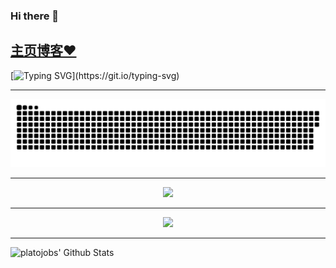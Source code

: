 ### Hi there 👋

[主页博客❤️](https://github.com/platojobs/agenda)
---

[![Typing SVG](https://readme-typing-svg.herokuapp.com?font=Dancing+Script&size=35&color=050001&lines=Actions+speak+louder+than+words.)](https://git.io/typing-svg)

-----

<div align="center"><img src="https://raw.githubusercontent.com/platojobs/platojobs/main/assets/github-contribution-grid-snake.svg" ></div>

-----

<div align="center">
    <img src="https://activity-graph.herokuapp.com/graph?username=platojobs&theme=minimal" />
</div>


-----

<div align="center">
    <img  src="https://github-readme-streak-stats.herokuapp.com/?user=platojobs" />
</div>

----

![platojobs' Github Stats](https://github-readme-stats.vercel.app/api?username=platojobs&hide=contribs,prs&show_icons=true&bg_color=0d1116&title_color=ce09ec&text_color=DC143C&icon_color=007ec6)
